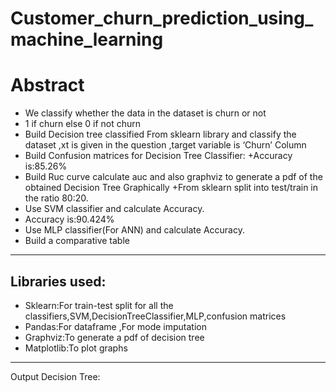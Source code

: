 # Customer_churn_prediction_using_machine_learning
# Abstract
+ We classify whether the data in the dataset is churn or not
+ 1 if churn else 0 if not churn
+ Build Decision tree classified From sklearn library and classify the dataset ,xt is given in the question ,target variable is ‘Churn’ Column
+ Build Confusion matrices for Decision Tree Classifier:
+Accuracy is:85.26%
+ Build Ruc curve calculate auc and also graphviz to generate a pdf of the obtained Decision Tree Graphically
+From sklearn split into test/train in the ratio 80:20.
+ Use SVM classifier and calculate Accuracy.
+ Accuracy is:90.424%
+ Use MLP classifier(For ANN) and calculate Accuracy.
+ Build a comparative table
-----------------------------------------
## Libraries used:
+ Sklearn:For train-test split for all the classifiers,SVM,DecisionTreeClassifier,MLP,confusion matrices
+ Pandas:For dataframe ,For mode imputation
+ Graphviz:To generate a pdf of decision tree
+ Matplotlib:To plot graphs
-----------------------------------

Output Decision Tree:

